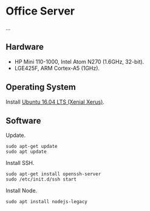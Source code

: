 # Office Server
...

## Hardware

* HP Mini 110-1000, Intel Atom N270 (1.6GHz, 32-bit).
* LGE425F, ARM Cortex-A5 (1GHz).

## Operating System

Install [Ubuntu 16.04 LTS (Xenial Xerus)](https://ubuntu.com/16-04).

## Software

Update.

```
sudo apt-get update
sudo apt update
```

Install SSH.

```
sudo apt-get install openssh-server
sudo /etc/init.d/ssh start
```

Install Node.

```
sudo apt install nodejs-legacy
```
